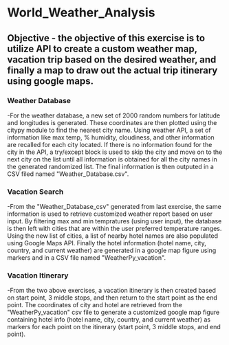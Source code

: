 
# World_Weather_Analysis
## Objective - the objective of this exercise is to utilize API to create a custom weather map, vacation trip based on the desired weather, and finally a map to draw out the actual trip itinerary using google maps.

### Weather Database
-For the weather database, a new set of 2000 random numbers for latitude and longitudes is generated. These coordinates are then plotted using the citypy module to find the nearest city name. Using weather API, a set of information like max temp, % humidity, cloudiness, and other information are recalled for each city located. If there is no information found for the city in the API, a try/except block is used to skip the city and move on to the next city on the list until all information is obtained for all the city names in the generated randomized list. The final information is then outputed in a CSV filed named "Weather_Database.csv".

### Vacation Search
-From the "Weather_Database_csv" generated from last exercise, the same information is used to retrieve customized weather report based on user input. By filtering max and min tempratures (using user input), the database is then left with cities that are within the user preferred temperature ranges. Using the new list of cities, a list of nearby hotel names are also populated using Google Maps API. Finally the hotel information (hotel name, city, country, and current weather) are generated in a google map figure using markers and in a CSV file named "WeatherPy_vacation". 

### Vacation Itinerary
-From the two above exercises, a vacation itinerary is then created based on start point, 3 middle stops, and then return to the start point as the end point. The coordinates of city and hotel are retrieved from the "WeatherPy_vacation" csv file to generate a customized google map figure containing hotel info (hotel name, city, country, and current weather) as markers for each point on the itinerary (start point, 3 middle stops, and end point).
